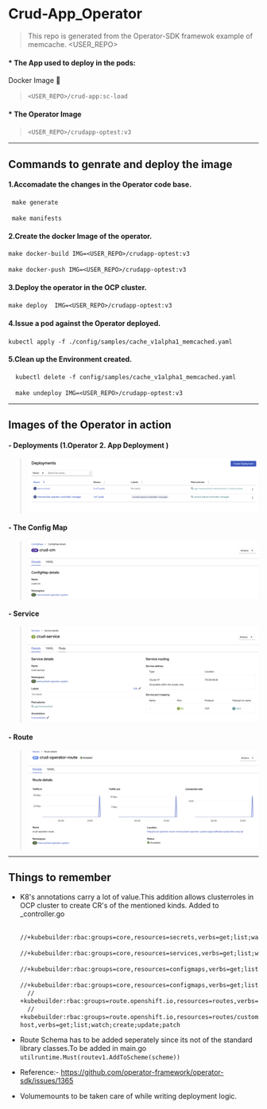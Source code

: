 # Crud-App_Operator 

> This repo is generated from the Operator-SDK framewok example of memcache.
<USER_REPO>
#### * The App used to deploy in the pods:
Docker Image 🐳 
  >`<USER_REPO>/crud-app:sc-load`

#### * The Operator Image
 > `<USER_REPO>/crudapp-optest:v3`

---
## Commands to genrate and deploy the image
 
#### 1.Accomadate the changes  in the Operator code base.
   ```
    make generate 

    make manifests   
   ```
#### 2.Create the docker Image of the operator. 
   ```
   make docker-build IMG=<USER_REPO>/crudapp-optest:v3

   make docker-push IMG=<USER_REPO>/crudapp-optest:v3
   ```
#### 3.Deploy the operator in the OCP cluster. 
`make deploy  IMG=<USER_REPO>/crudapp-optest:v3`
  
#### 4.Issue a pod against the Operator deployed.
`kubectl apply -f ./config/samples/cache_v1alpha1_memcached.yaml`
   
#### 5.Clean up the Environment created. 
```
  kubectl delete -f config/samples/cache_v1alpha1_memcached.yaml 

  make undeploy IMG=<USER_REPO>/crudapp-optest:v3
```
***

## Images of the Operator in action 

#### - Deployments (1.Operator 2. App Deployment )

>![Not Found ](https://github.com/j4real2208/CRUDapp-operator/blob/main/resources/Deploy.png)

#### - The Config Map 

>![Not Found ](https://github.com/j4real2208/CRUDapp-operator/blob/main/resources/cm.png)

#### - Service

>![Not Found ](https://github.com/j4real2208/CRUDapp-operator/blob/main/resources/svc.png)


#### - Route

>![Not Found ](https://github.com/j4real2208/CRUDapp-operator/blob/main/resources/route.png)



---
## Things to remember

* K8's annotations carry a lot of value.This addition allows clusterroles in OCP cluster to create CR's of the mentioned kinds.
  Added to <api>_controller.go
     ```
       //+kubebuilder:rbac:groups=core,resources=secrets,verbs=get;list;watch;create;update;patch;delete
       //+kubebuilder:rbac:groups=core,resources=services,verbs=get;list;watch;create;update;patch;delete
       //+kubebuilder:rbac:groups=core,resources=configmaps,verbs=get;list;watch;create;update;patch;delete
       //+kubebuilder:rbac:groups=core,resources=configmaps,verbs=get;list;watch;create;update;patch;delete
       // +kubebuilder:rbac:groups=route.openshift.io,resources=routes,verbs=get;list;watch;create;update;patch;delete
       // +kubebuilder:rbac:groups=route.openshift.io,resources=routes/custom-host,verbs=get;list;watch;create;update;patch 
     ```
* Route Schema has to be added seperately since its not of the standard library classes.To be added in main.go 
`utilruntime.Must(routev1.AddToScheme(scheme))`
-  Reference:- https://github.com/operator-framework/operator-sdk/issues/1365
* Volumemounts to be taken care of while writing deployment logic.

